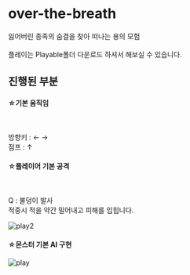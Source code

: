# over-the-breath
잃어버린 종족의 숨결을 찾아 떠나는 용의 모험<br>
<br>
플레이는 Playable폴더 다운로드 하셔서 해보실 수 있습니다.

## 진행된 부분 


<h4>☆기본 움직임 </h4><br>

방향키 : ←  →  <br>
점프 : ↑   <br>

<h4>☆플레이어 기본 공격</h4><br>
  
Q : 불덩이 발사 <br>
적중시 적을 약간 밀어내고 피해를 입힙니다. <br>


![play2](https://user-images.githubusercontent.com/63836325/159896440-4964f471-c4c8-4e0c-b32a-3215ba1d8c7e.gif)


<h4>☆몬스터 기본 AI 구현</h4>

![play](https://user-images.githubusercontent.com/63836325/159894667-ae98f061-ad63-4642-b10e-6370284673da.gif)
